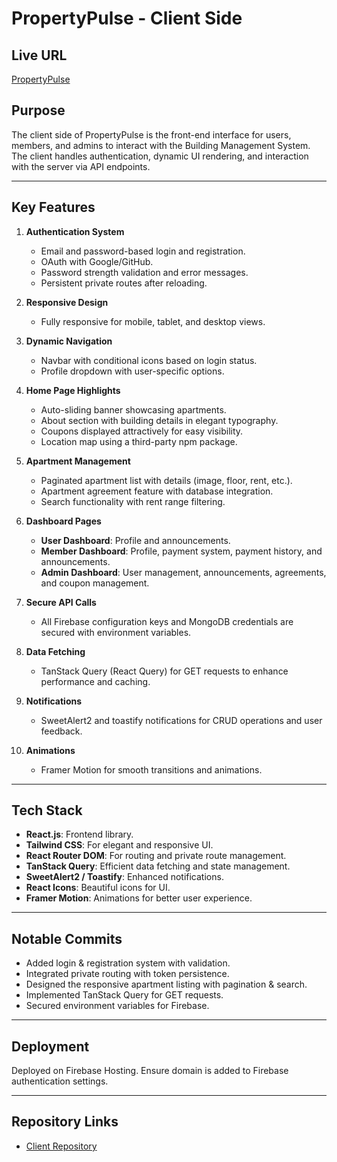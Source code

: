# PropertyPulse - Client Side  

## Live URL  
[PropertyPulse](https://propertys-pulse.web.app/)  

## Purpose  
The client side of PropertyPulse is the front-end interface for users, members, and admins to interact with the Building Management System. The client handles authentication, dynamic UI rendering, and interaction with the server via API endpoints.  

---

## Key Features  

1. **Authentication System**  
   - Email and password-based login and registration.  
   - OAuth with Google/GitHub.  
   - Password strength validation and error messages.  
   - Persistent private routes after reloading.  

2. **Responsive Design**  
   - Fully responsive for mobile, tablet, and desktop views.  

3. **Dynamic Navigation**  
   - Navbar with conditional icons based on login status.  
   - Profile dropdown with user-specific options.  

4. **Home Page Highlights**  
   - Auto-sliding banner showcasing apartments.  
   - About section with building details in elegant typography.  
   - Coupons displayed attractively for easy visibility.  
   - Location map using a third-party npm package.  

5. **Apartment Management**  
   - Paginated apartment list with details (image, floor, rent, etc.).  
   - Apartment agreement feature with database integration.  
   - Search functionality with rent range filtering.  

6. **Dashboard Pages**  
   - **User Dashboard**: Profile and announcements.  
   - **Member Dashboard**: Profile, payment system, payment history, and announcements.  
   - **Admin Dashboard**: User management, announcements, agreements, and coupon management.  

7. **Secure API Calls**  
   - All Firebase configuration keys and MongoDB credentials are secured with environment variables.  

8. **Data Fetching**  
   - TanStack Query (React Query) for GET requests to enhance performance and caching.  

9. **Notifications**  
   - SweetAlert2 and toastify notifications for CRUD operations and user feedback.  

10. **Animations**  
    - Framer Motion for smooth transitions and animations.  

---

## Tech Stack  

- **React.js**: Frontend library.  
- **Tailwind CSS**: For elegant and responsive UI.  
- **React Router DOM**: For routing and private route management.  
- **TanStack Query**: Efficient data fetching and state management.  
- **SweetAlert2 / Toastify**: Enhanced notifications.  
- **React Icons**: Beautiful icons for UI.  
- **Framer Motion**: Animations for better user experience.  

---

## Notable Commits  

- Added login & registration system with validation.  
- Integrated private routing with token persistence.  
- Designed the responsive apartment listing with pagination & search.  
- Implemented TanStack Query for GET requests.  
- Secured environment variables for Firebase.  

---

## Deployment  
Deployed on Firebase Hosting. Ensure domain is added to Firebase authentication settings.  

---

## Repository Links  
- [Client Repository](https://github.com/rohan26ir/assignment12_category_012_client)
